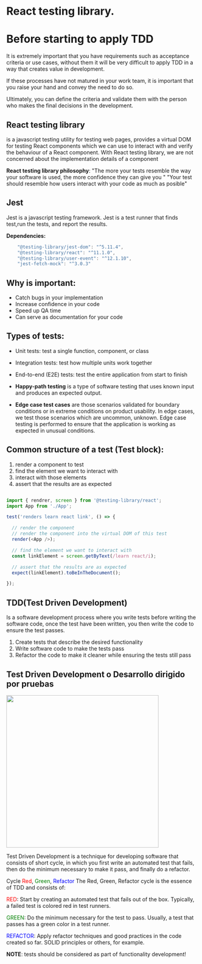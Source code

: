 # React testing library.

# Before starting to apply TDD

It is extremely important that you have requirements such as acceptance criteria or use cases, without them it will be very difficult to apply TDD in a way that creates value in development.

If these processes have not matured in your work team, it is important that you raise your hand and convey the need to do so.

Ultimately, you can define the criteria and validate them with the person who makes the final decisions in the development.

## React testing library

is a javascript testing utility for testing web pages, provides a virtual DOM for testing React components which we can use to interact with and verify the behaviour of a React component. With React testing  library, we are not concerned about the implementation details of a component

**React testing library philosophy**: "The more your tests resemble the way your software is used, the more confidence they can give you "
"Your test should resemble how users interact with your code as much as posible"

## Jest 

Jest is a javascript testing framework. Jest is a test runner that finds test,run the tests, and report the results.

**Dependencies:**

```js
    "@testing-library/jest-dom": "^5.11.4",
    "@testing-library/react": "^11.1.0",
    "@testing-library/user-event": "^12.1.10",
    "jest-fetch-mock": "^3.0.3"
```

## **Why is important:**

- Catch bugs in your implementation
- Increase confidence in your code
- Speed up QA time
- Can serve as documentation for your code

## **Types of tests:**

- Unit tests: test a single function, component, or class
- Integration tests: test how multiple units work together
- End-to-end (E2E) tests: test the entire application from start to finish

- **Happy-path testing** is a type of software testing that uses known input and produces an expected output.
- **Edge case test cases** are those scenarios validated for boundary conditions or in extreme conditions on product usability. In edge cases, we test those scenarios which are uncommon, unknown. Edge case testing is performed to ensure that the application is working as expected in unusual conditions.


## **Common structure of a test (Test block):**

1. render a component to test
2. find the element we want to interact with
3. interact with those elements
4. assert that the results are as expected

```javascript

import { rendrer, screen } from '@testing-library/react';
import App from './App';

test('renders learn react link', () => {

  // render the component
  // render the component into the virtual DOM of this test
  render(<App />);

  // find the element we want to interact with
  const linkElement = screen.getByText(/learn react/i);

  // assert that the results are as expected
  expect(linkElement).toBeInTheDocument();

});

```

## TDD(Test Driven Development)

Is a software development process where you write tests before writing the software code, once the test have been written, you then write the code to ensure the test passes.

1. Create tests that describe the desired functionality
2. Write software code to make the tests pass
3. Refactor the code to make it cleaner while ensuring the tests still pass

## Test Driven Development o Desarrollo dirigido por pruebas

<image src="../src/assets/images/tdd-flow.svg" width="400px" height="400px" />

Test Driven Development is a technique for developing software that consists of short cycle, in which you first write an automated test that fails, then do the minimum necessary to make it pass, and finally do a refactor.

Cycle <span style="color:red">Red</span>, <span style="color:green">Green</span>, <span style="color:blue">Refactor</span>
The Red, Green, Refactor cycle is the essence of TDD and consists of:

<span style="color:red">RED</span>: Start by creating an automated test that fails out of the box. Typically, a failed test is colored red in test runners.

<span style="color:green">GREEN</span>: Do the minimum necessary for the test to pass. Usually, a test that passes has a green color in a test runner.

<span style="color:blue">REFACTOR</span>: Apply refactor techniques and good practices in the code created so far. SOLID principles or others, for example.

**NOTE**:
tests should be considered as part of functionality development!
